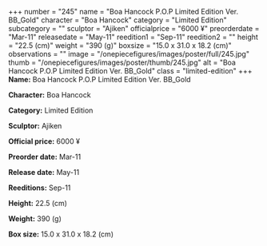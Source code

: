 +++
number = "245"
name = "Boa Hancock P.O.P Limited Edition Ver. BB_Gold"
character = "Boa Hancock"
category = "Limited Edition"
subcategory = ""
sculptor = "Ajiken"
officialprice = "6000 ¥"
preorderdate = "Mar-11"
releasedate = "May-11"
reedition1 = "Sep-11"
reedition2 = ""
height = "22.5 (cm)"
weight = "390 (g)"
boxsize = "15.0 x 31.0 x 18.2 (cm)"
observations = ""
image = "/onepiecefigures/images/poster/full/245.jpg"
thumb = "/onepiecefigures/images/poster/thumb/245.jpg"
alt = "Boa Hancock P.O.P Limited Edition Ver. BB_Gold"
class = "limited-edition"
+++
**Name:** Boa Hancock P.O.P Limited Edition Ver. BB_Gold

**Character:** Boa Hancock

**Category:** Limited Edition 

**Sculptor:** Ajiken

**Official price:** 6000 ¥

**Preorder date:** Mar-11

**Release date:** May-11

**Reeditions:** Sep-11

**Height:** 22.5 (cm)

**Weight:** 390 (g)

**Box size:** 15.0 x 31.0 x 18.2 (cm)



